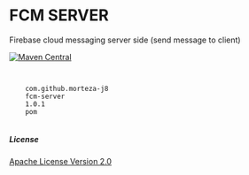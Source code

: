 # FCM SERVER
Firebase cloud messaging server side (send message to client)

[![Maven Central](https://img.shields.io/maven-central/v/com.github.morteza-j8/fcm-server.svg?label=Maven%20Central)](https://search.maven.org/search?q=g:%22com.github.morteza-j8%22%20AND%20a:%22fcm-server%22)

<code>
  <dependency>
    <groupId>com.github.morteza-j8</groupId>
    <artifactId>fcm-server</artifactId>
    <version>1.0.1</version>
    <type>pom</type>
  </dependency>
</code>


##### License
[Apache License Version 2.0](https://github.com/Morteza-j8/fcm-server/blob/master/LICENSE)


